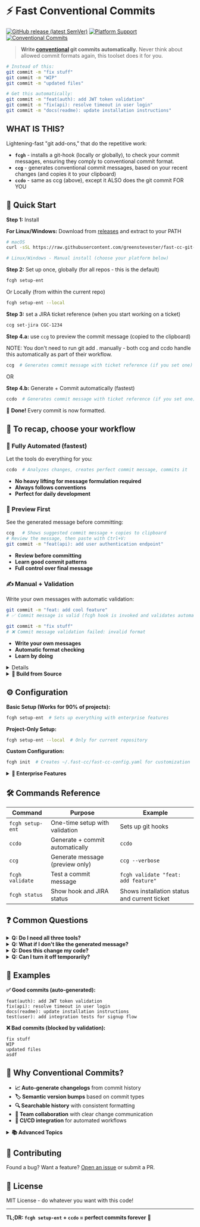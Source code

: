 # ⚡ Fast Conventional Commits

[![GitHub release (latest SemVer)](https://img.shields.io/github/v/release/greenstevester/fast-cc-git-hooks?style=for-the-badge&logo=github)](https://github.com/greenstevester/fast-cc-git-hooks/releases/latest)
[![Platform Support](https://img.shields.io/badge/platform-Linux%20%7C%20macOS%20%7C%20Windows-blue?style=for-the-badge)](https://github.com/greenstevester/fast-cc-git-hooks/releases/latest)
[![Conventional Commits](https://img.shields.io/badge/Conventional%20Commits-1.0.0-yellow.svg?style=for-the-badge)](https://conventionalcommits.org)

> **Write [conventional](https://www.conventionalcommits.org/en/v1.0.0/) git commits automatically.** Never think about allowed commit formats again, this toolset does it for you.

```bash
# Instead of this:
git commit -m "fix stuff"
git commit -m "WIP"
git commit -m "updated files"

# Get this automatically:
git commit -m "feat(auth): add JWT token validation"
git commit -m "fix(api): resolve timeout in user login"
git commit -m "docs(readme): update installation instructions"
```

## WHAT IS THIS?

Lightening-fast "git add-ons," that do the repetitive work:

* **`fcgh`** - installs a git-hook (locally or globally), to check your commit messages, ensuring they comply to conventional commit format.
* **`ccg`** - generates conventional commit messages, based on your recent changes (and copies it to your clipboard)
* **`ccdo`** - same as ccg (above), except it ALSO does the git commit FOR YOU


## 🚀 Quick Start

**Step 1:** Install

**For Linux/Windows:** Download from [releases](https://github.com/greenstevester/fast-cc-git-hooks/releases) and extract to your PATH

```bash
# macOS 
curl -sSL https://raw.githubusercontent.com/greenstevester/fast-cc-git-hooks/main/install-macos.sh | bash

# Linux/Windows - Manual install (choose your platform below)
```

**Step 2:** Set up once, globally (for all repos - this is the default)
```bash
fcgh setup-ent
```
Or Locally (from within the current repo)

```bash
fcgh setup-ent --local
```

**Step 3:** set a JIRA ticket reference (when you start working on a ticket)
```bash
ccg set-jira CGC-1234
```

**Step 4.a:** use `ccg` to preview the commit message (copied to the clipboard)

NOTE: You don't need to run git add . manually - both ccg and ccdo handle this automatically as part of their workflow.

```bash
ccg  # Generates commit message with ticket reference (if you set one) and copies to the clipboard
```
OR 

**Step 4.b:** Generate + Commit automatically (fastest)
```bash
ccdo  # Generates commit message with ticket reference (if you set one) + commits automatically
```

🎉 **Done!** Every commit is now formatted.


## 📖 To recap, choose your workflow

### **🤖 Fully Automated** (fastest)
Let the tools do everything for you:
```bash
ccdo  # Analyzes changes, creates perfect commit message, commits it
```
- **No heavy lifting for message formulation required**
- **Always follows conventions** 
- **Perfect for daily development**

### **👀 Preview First** 
See the generated message before committing:
```bash
ccg   # Shows suggested commit message + copies to clipboard
# Review the message, then paste with Ctrl+V:
git commit -m "feat(api): add user authentication endpoint"
```
- **Review before committing**
- **Learn good commit patterns**
- **Full control over final message**

### **✍️ Manual + Validation**
Write your own messages with automatic validation:
```bash
git commit -m "feat: add cool feature"
# ✅ Commit message is valid (fcgh hook is invoked and validates automatically)

git commit -m "fix stuff" 
# ❌ Commit message validation failed: invalid format
```
- **Write your own messages**
- **Automatic format checking** 
- **Learn by doing**

<details>

**Windows:**
1. Download `fast-cc-git-hooks_windows_amd64.zip` from [releases](https://github.com/greenstevester/fast-cc-git-hooks/releases/latest)
2. Extract `fcgh.exe`, `ccg.exe`, and `ccdo.exe` 
3. Add to your PATH

**Linux:**
```bash
curl -L -o fcgh.tar.gz https://github.com/greenstevester/fast-cc-git-hooks/releases/latest/download/fcgh_linux_amd64.tar.gz
tar -xzf fcgh.tar.gz
chmod +x fcgh ccg ccdo
sudo mv fcgh ccg ccdo /usr/local/bin/
```

**macOS:**
```bash
# Intel Macs
curl -L -o fcgh.tar.gz https://github.com/greenstevester/fast-cc-git-hooks/releases/latest/download/fcgh_darwin_amd64.tar.gz
tar -xzf fcgh.tar.gz && chmod +x fcgh ccg ccdo && sudo mv fcgh ccg ccdo /usr/local/bin/

# Apple Silicon (M1/M2/M3)
curl -L -o fcgh.tar.gz https://github.com/greenstevester/fast-cc-git-hooks/releases/latest/download/fcgh_darwin_arm64.tar.gz
tar -xzf fcgh.tar.gz && chmod +x fcgh ccg ccdo && sudo mv fcgh ccg ccdo /usr/local/bin/
```
</details>

<details>
<summary><strong>🔧 Build from Source</strong></summary>

Requires Go 1.25+
```bash
git clone https://github.com/greenstevester/fast-cc-git-hooks.git
cd fast-cc-git-hooks
make build-all-tools
make install-all
```
</details>

## ⚙️ Configuration

**Basic Setup (Works for 90% of projects):**
```bash
fcgh setup-ent  # Sets up everything with enterprise features
```

**Project-Only Setup:**
```bash
fcgh setup-ent --local  # Only for current repository
```

**Custom Configuration:**
```bash
fcgh init  # Creates ~/.fast-cc/fast-cc-config.yaml for customization
```

<details>
<summary><strong>🏢 Enterprise Features</strong></summary>

- **JIRA Integration**: Auto-include ticket numbers
- **Team Scopes**: Predefined scopes (api, web, cli, db, etc.)
- **Custom Rules**: Company-specific validation
- **Advanced Patterns**: Complex commit requirements

```bash
ccg set-jira PROJ-1234    # Auto-include JIRA ticket
ccg jira-status           # Check current ticket
```
</details>

## 🛠️ Commands Reference

| Command | Purpose | Example |
|---------|---------|---------|
| `fcgh setup-ent` | One-time setup with validation | Sets up git hooks |
| `ccdo` | Generate + commit automatically | `ccdo` |
| `ccg` | Generate message (preview only) | `ccg --verbose` |
| `fcgh validate` | Test a commit message | `fcgh validate "feat: add feature"` |
| `fcgh status` | Show hook and JIRA status | Shows installation status and current ticket |

## ❓ Common Questions

<details>
<summary><strong>Q: Do I need all three tools?</strong></summary>

No! They work independently:
- **Just hooks**: `fcgh setup-ent` validates your manual messages
- **Just generation**: `ccg` generates messages without validation  
- **Full automation**: All three together for zero-thought commits
</details>

<details>
<summary><strong>Q: What if I don't like the generated message?</strong></summary>

Use `ccg` (without `ccdo`) to preview first. Copy the generated command and modify it before running.
</details>

<details>
<summary><strong>Q: Does this change my code?</strong></summary>

No! It only affects commit messages. Your code stays exactly the same.
</details>

<details>
<summary><strong>Q: Can I turn it off temporarily?</strong></summary>

```bash
fcgh remove      # Remove hooks
fcgh setup-ent   # Add them back
```
</details>

## 🎯 Examples

**✅ Good commits (auto-generated):**
```
feat(auth): add JWT token validation
fix(api): resolve timeout in user login  
docs(readme): update installation instructions
test(user): add integration tests for signup flow
```

**❌ Bad commits (blocked by validation):**
```
fix stuff
WIP
updated files
asdf
```

## 🔗 Why Conventional Commits?

- **📈 Auto-generate changelogs** from commit history
- **🏷️ Semantic version bumps** based on commit types  
- **🔍 Searchable history** with consistent formatting
- **👥 Team collaboration** with clear change communication
- **🤖 CI/CD integration** for automated workflows

<details>
<summary><strong>📚 Advanced Topics</strong></summary>

### Semantic Analysis
The tools include intelligent analysis for infrastructure code, particularly Terraform with Oracle OCI awareness.

### JIRA Integration
```bash
ccg set-jira PROJ-1234     # Set ticket for next 10 commits
ccg clear-jira            # Remove ticket
ccg jira-history          # View ticket history
```

### Custom Scopes
Edit `~/.fast-cc/fast-cc-config.yaml` to add project-specific scopes:
```yaml
scopes:
  - api
  - web  
  - cli
  - database
  - auth
  - docs
```

### Multiple Install Types
- **Global**: Works for all Git repositories on your machine
- **Local**: Works only for current repository
- **Local always wins** when both are installed

### Changelog Generation Tools
Once using conventional commits, try these tools:
- **[semantic-release](https://github.com/semantic-release/semantic-release)** - Fully automated releases
- **[conventional-changelog](https://github.com/conventional-changelog/conventional-changelog)** - Generate changelogs
- **[commit-and-tag-version](https://github.com/absolute-version/commit-and-tag-version)** - Version + tag management
</details>

## 🤝 Contributing

Found a bug? Want a feature? [Open an issue](https://github.com/greenstevester/fast-cc-git-hooks/issues) or submit a PR.

## 📄 License

MIT License - do whatever you want with this code!

---

**TL;DR: `fcgh setup-ent` + `ccdo` = perfect commits forever** 🚀